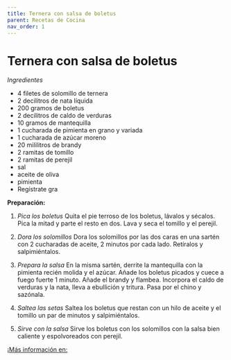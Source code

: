 ```yaml
---
title: Ternera con salsa de boletus
parent: Recetas de Cocina
nav_order: 1
---
```

# Ternera con salsa de boletus 

*_Ingredientes_*

* 4 filetes de solomillo de ternera
* 2 decilitros de nata líquida
* 200 gramos de boletus
* 2 decilitros de caldo de verduras
* 10 gramos de mantequilla
* 1  cucharada de pimienta en grano y variada
* 1 cucharada de azúcar moreno
* 20 mililitros de brandy
* 2 ramitas de tomillo
* 2 ramitas de perejil
* sal
* aceite de oliva
* pimienta
* Regístrate gra

**Preparación:**
1. _Pica los boletus_
Quita el pie terroso de los boletus, lávalos y sécalos. Pica la mitad y parte el resto en dos. Lava y seca el tomillo y el perejil.

2. _Dora los solomillos_
Dora los solomillos por las dos caras en una sartén con 2 cucharadas de aceite, 2 minutos por cada lado. Retíralos y salpimiéntalos.

3. _Prepara la salsa_
En la misma sartén, derrite la mantequilla con la pimienta recién molida y el azúcar. Añade los boletus picados y cuece a fuego fuerte 1 minuto. Añade el brandy y flambea. Incorpora el caldo de verduras y la nata, lleva a ebullición y tritura. Pasa por el chino y sazónala.

4. _Saltea las setas_
Saltea los boletus que restan con un hilo de aceite y el tomillo un par de minutos y salpimiéntalos.

5. _Sirve con la salsa_
Sirve los boletus con los solomillos con la salsa bien caliente y espolvoreados con perejil.

¡[Más información en:](https://www.lecturas.com/recetas/ternera-salsa-boletus_4886.html)


